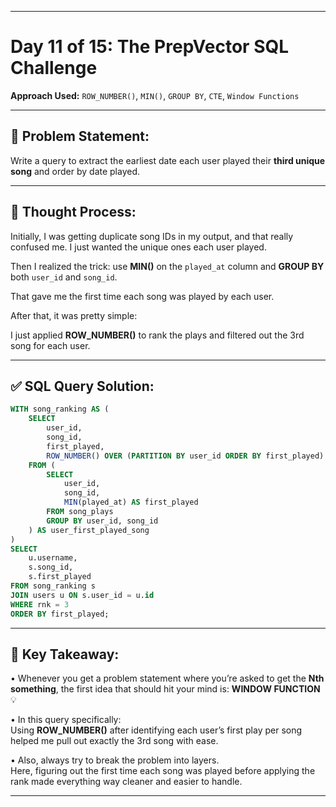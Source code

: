 
---

# Day 11 of 15: The PrepVector SQL Challenge  
**Approach Used:** `ROW_NUMBER()`, `MIN()`, `GROUP BY`, `CTE`, `Window Functions`

---

## 📌 Problem Statement:

Write a query to extract the earliest date each user played their **third unique song** and order by date played.

---

## 🧠 Thought Process:

Initially, I was getting duplicate song IDs in my output, and that really confused me. I just wanted the unique ones each user played.  

Then I realized the trick: use **MIN()** on the `played_at` column and **GROUP BY** both `user_id` and `song_id`.  

That gave me the first time each song was played by each user.  

After that, it was pretty simple:  

I just applied **ROW_NUMBER()** to rank the plays and filtered out the 3rd song for each user.

---

## ✅ SQL Query Solution:
```sql
WITH song_ranking AS (
    SELECT
        user_id,
        song_id,
        first_played,
        ROW_NUMBER() OVER (PARTITION BY user_id ORDER BY first_played) AS rnk
    FROM (
        SELECT
            user_id,
            song_id,
            MIN(played_at) AS first_played
        FROM song_plays
        GROUP BY user_id, song_id
    ) AS user_first_played_song
)
SELECT
    u.username,
    s.song_id,
    s.first_played
FROM song_ranking s
JOIN users u ON s.user_id = u.id
WHERE rnk = 3
ORDER BY first_played;
```

---

## 🔑 Key Takeaway:

• Whenever you get a problem statement where you’re asked to get the **Nth something**, the first idea that should hit your mind is: **WINDOW FUNCTION** 💡  

• In this query specifically:  
Using **ROW_NUMBER()** after identifying each user’s first play per song helped me pull out exactly the 3rd song with ease.  

• Also, always try to break the problem into layers.  
Here, figuring out the first time each song was played before applying the rank made everything way cleaner and easier to handle.

---

